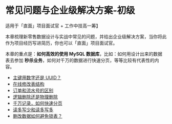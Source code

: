 # 常见问题与企业级解决方案-初级
适用于「直面」项目面试官 + 工作中技高一筹】

本章梳理新零售数据设计与实战中常见的问题，并给出企业级解决方案，当你将此作为项目经历写进简历，你也可以「直面」项目面试官。

本章的重点是：**如何高效的使用 MySQL 数据库**，比如：如何用设计出来的数据表去参加 **秒杀业务**，如何对千万的数据进行快速分页，等等比较有代表性的内容。

- [主键用数字还是 UUID？](./01.md)
- [在线修改表结构](./02.md)
- [订单和流水号的区别](./03.md)
- [逻辑删除还是物理删除](./04.md)
- [千万记录，如何快速分页](./05.md)
- [读多写少和读多写多](./06.md)
- [删改数据如何避免锁表？](./07.md)
